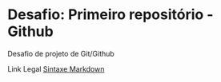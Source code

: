 # Desafio: Primeiro repositório - Github
Desafio de projeto de Git/Github

Link Legal
[Sintaxe Markdown](https://www.markdownguide.org/basic-syntax/)
